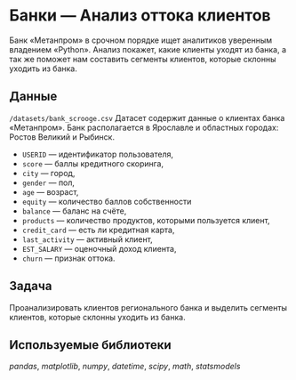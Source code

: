 # Банки — Анализ оттока клиентов
Банк «Метанпром» в срочном порядке ищет аналитиков уверенным владением «Python». Анализ покажет, какие клиенты уходят из банка, а так же поможет нам составить сегменты клиентов, которые склонны уходить из банка.

## Данные 
`/datasets/bank_scrooge.csv`
Датасет содержит данные о клиентах банка «Метанпром». Банк располагается в
Ярославле и областных городах: Ростов Великий и Рыбинск.

- `USERID` — идентификатор пользователя,
- `score` — баллы кредитного скоринга,
- `city` — город,
- `gender` — пол,
- `age` — возраст,
- `equity` — количество баллов собственности
- `balance` — баланс на счёте,
- `products` — количество продуктов, которыми пользуется клиент,
- `credit_card` — есть ли кредитная карта,
- `last_activity` — активный клиент,
- `EST_SALARY` — оценочный доход клиента,
- `сhurn` — признак оттока.


## Задача
Проанализировать клиентов регионального банка и выделить сегменты клиентов, которые склонны уходить из банка.

## Используемые библиотеки
*pandas*, *matplotlib*, *numpy*, *datetime*, *scipy*, *math*, *statsmodels*
